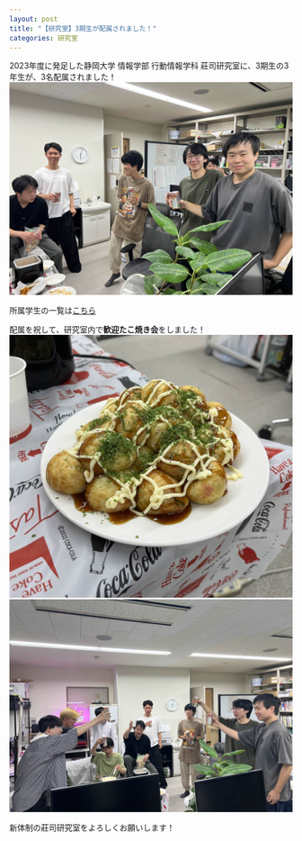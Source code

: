 ```yaml
---
layout: post
title: "【研究室】3期生が配属されました！"
categories: 研究室
---
```

2023年度に発足した静岡大学 情報学部 行動情報学科 莊司研究室に、3期生の3年生が、3名配属されました！  
![写真](/assets/img/posts/20250808/3rdmembers.jpg "3期生のみなさま")  

所属学生の一覧は[こちら](../../../../member)

配属を祝して、研究室内で**歓迎たこ焼き会**をしました！  
![写真](/assets/img/posts/20250808/takoyaki.jpg "たこ焼きパーティー")  
![写真](/assets/img/posts/20250808/kanpai.jpg "みんなで乾杯")  

新体制の莊司研究室をよろしくお願いします！
